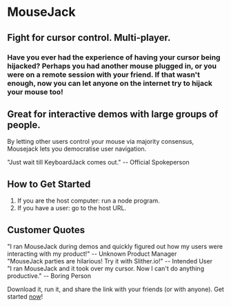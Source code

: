 # MouseJack #

## Fight for cursor control. Multi-player. ##

### Have you ever had the experience of having your cursor being hijacked? Perhaps you had another mouse plugged in, or you were on a remote session with your friend. If that wasn't enough, now you can let anyone on the internet try to hijack your mouse too!  ###

## Great for interactive demos with large groups of people. ##
  
  By letting other users control your mouse via majority consensus, Mousejack lets you democratise user navigation.
  
  "Just wait till KeyboardJack comes out." -- Official Spokeperson

## How to Get Started ##
  1. If you are the host computer: run a node program.
  1. If you have a user: go to the host URL.

## Customer Quotes ##
  "I ran MouseJack during demos and quickly figured out how my users were interacting with my product!" -- Unknown Product Manager <br>
  "MouseJack parties are hilarious! Try it with Slither.io!" -- Intended User <br> 
  "I ran MouseJack and it took over my cursor. Now I can't do anything productive." -- Boring Person <br>

Download it, run it, and share the link with your friends (or with anyone). Get started [now](http://mousejack.com)!
